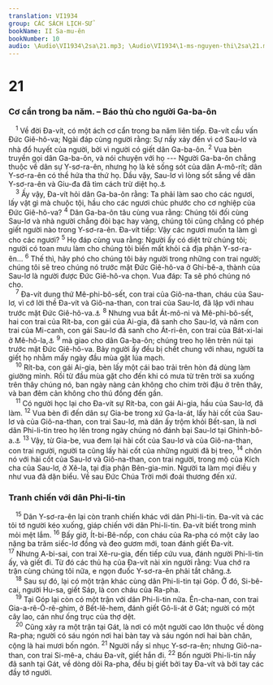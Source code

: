 ```yaml
---
translation: VI1934
group: CÁC SÁCH LỊCH-SỬ
bookName: II Sa-mu-ên 
bookNumber: 10
audio: \Audio\VI1934\2sa\21.mp3; \Audio\VI1934\1-ms-nguyen-thi\2sa\21.mp3
---
```


<div class="title"><h1>21</h1><h3>Cơ cẩn trong ba năm. – Báo thù cho người Ga-ba-ôn</h3></div>
<span class="verse 2sa_21_1"> <sup>1</sup> Về đời Đa-vít, có một ách cơ cẩn trong ba năm liên tiếp. Đa-vít cầu vấn Đức Giê-hô-va; Ngài đáp cùng người rằng: Sự nầy xảy đến vì cớ Sau-lơ và nhà đổ huyết của người, bởi vì người có giết dân Ga-ba-ôn. </span>
<span class="verse 2sa_21_2"><sup>2</sup> Vua bèn truyền gọi dân Ga-ba-ôn, và nói chuyện với họ --- Người Ga-ba-ôn chẳng thuộc về dân sự Y-sơ-ra-ên, nhưng họ là kẻ sống sót của dân A-mô-rít; dân Y-sơ-ra-ên có thề hứa tha thứ họ. Dầu vậy, Sau-lơ vì lòng sốt sắng về dân Y-sơ-ra-ên và Giu-đa đã tìm cách trừ diệt họ.<a data-toggle="tooltip" data-placement="bottom" title="Gios 9:3-15">⚓</a><br/></span>
<span class="verse 2sa_21_3"> <sup>3</sup> Ấy vậy, Đa-vít hỏi dân Ga-ba-ôn rằng: Ta phải làm sao cho các ngươi, lấy vật gì mà chuộc tội, hầu cho các ngươi chúc phước cho cơ nghiệp của Đức Giê-hô-va? </span>
<span class="verse 2sa_21_4"><sup>4</sup> Dân Ga-ba-ôn tâu cùng vua rằng: Chúng tôi đối cùng Sau-lơ và nhà người chẳng đòi bạc hay vàng, chúng tôi cũng chẳng có phép giết người nào trong Y-sơ-ra-ên. Đa-vít tiếp: Vậy các ngươi muốn ta làm gì cho các ngươi? </span>
<span class="verse 2sa_21_5"><sup>5</sup> Họ đáp cùng vua rằng: Người ấy có diệt trừ chúng tôi; người có toan mưu làm cho chúng tôi biến mất khỏi cả địa phận Y-sơ-ra-ên… </span>
<span class="verse 2sa_21_6"><sup>6</sup> Thế thì, hãy phó cho chúng tôi bảy người trong những con trai người; chúng tôi sẽ treo chúng nó trước mặt Đức Giê-hô-va ở Ghi-bê-a, thành của Sau-lơ là người được Đức Giê-hô-va chọn. Vua đáp: Ta sẽ phó chúng nó cho. <br/></span>
<span class="verse 2sa_21_7"> <sup>7</sup> Đa-vít dung thứ Mê-phi-bô-sết, con trai của Giô-na-than, cháu của Sau-lơ, vì cớ lời thề Đa-vít và Giô-na-than, con trai của Sau-lơ, đã lập với nhau trước mặt Đức Giê-hô-va.<a data-toggle="tooltip" data-placement="bottom" title="1Sa 20:15-17; 2Sa 9:1-7">⚓</a></span>
<span class="verse 2sa_21_8"><sup>8</sup> Nhưng vua bắt Át-mô-ni và Mê-phi-bô-sết, hai con trai của Rít-ba, con gái của Ai-gia, đã sanh cho Sau-lơ, và năm con trai của Mi-canh, con gái Sau-lơ đã sanh cho Át-ri-ên, con trai của Bát-xi-lai ở Mê-hô-la,<a data-toggle="tooltip" data-placement="bottom" title="1Sa 18:19">⚓</a></span>
<span class="verse 2sa_21_9"><sup>9</sup> mà giao cho dân Ga-ba-ôn; chúng treo họ lên trên núi tại trước mặt Đức Giê-hô-va. Bảy người ấy đều bị chết chung với nhau, người ta giết họ nhằm mấy ngày đầu mùa gặt lúa mạch. <br/></span>
<span class="verse 2sa_21_10"> <sup>10</sup> Rít-ba, con gái Ai-gia, bèn lấy một cái bao trải trên hòn đá dùng làm giường mình. Rồi từ đầu mùa gặt cho đến khi có mưa từ trên trời sa xuống trên thây chúng nó, ban ngày nàng cản không cho chim trời đậu ở trên thây, và ban đêm cản không cho thú đồng đến gần. <br/></span>
<span class="verse 2sa_21_11"> <sup>11</sup> Có người học lại cho Đa-vít sự Rít-ba, con gái Ai-gia, hầu của Sau-lơ, đã làm. </span>
<span class="verse 2sa_21_12"><sup>12</sup> Vua bèn đi đến dân sự Gia-be trong xứ Ga-la-át, lấy hài cốt của Sau-lơ và của Giô-na-than, con trai Sau-lơ, mà dân ấy trộm khỏi Bết-san, là nơi dân Phi-li-tin treo họ lên trong ngày chúng nó đánh bại Sau-lơ tại Ghinh-bô-a.<a data-toggle="tooltip" data-placement="bottom" title="1Sa 31:8-13">⚓</a></span>
<span class="verse 2sa_21_13"><sup>13</sup> Vậy, từ Gia-be, vua đem lại hài cốt của Sau-lơ và của Giô-na-than, con trai người, người ta cũng lấy hài cốt của những người đã bị treo, </span>
<span class="verse 2sa_21_14"><sup>14</sup> chôn nó với hài cốt của Sau-lơ và Giô-na-than, con trai người, trong mộ của Kích cha của Sau-lơ, ở Xê-la, tại địa phận Bên-gia-min. Người ta làm mọi điều y như vua đã dặn biểu. Về sau Đức Chúa Trời mới đoái thương đến xứ. <br/></span>
<div class="title"><h3>Tranh chiến với dân Phi-li-tin</h3></div>
<span class="verse 2sa_21_15"> <sup>15</sup> Dân Y-sơ-ra-ên lại còn tranh chiến khác với dân Phi-li-tin. Đa-vít và các tôi tớ người kéo xuống, giáp chiến với dân Phi-li-tin. Đa-vít biết trong mình mỏi mệt lắm. </span>
<span class="verse 2sa_21_16"><sup>16</sup> Bấy giờ, Ít-bi-Bê-nốp, con cháu của Ra-pha có một cây lao nặng ba trăm siếc-lơ đồng và đeo gươm mới, toan đánh giết Đa-vít. </span>
<span class="verse 2sa_21_17"><sup>17</sup> Nhưng A-bi-sai, con trai Xê-ru-gia, đến tiếp cứu vua, đánh người Phi-li-tin ấy, và giết đi. Từ đó các thủ hạ của Đa-vít nài xin người rằng: Vua chớ ra trận cùng chúng tôi nữa, e ngọn đuốc Y-sơ-ra-ên phải tắt chăng.<a data-toggle="tooltip" data-placement="bottom" title="1Vua 11:36; Thi 132:17">⚓</a><br/></span>
<span class="verse 2sa_21_18"> <sup>18</sup> Sau sự đó, lại có một trận khác cùng dân Phi-li-tin tại Góp. Ở đó, Si-bê-cai, người Hu-sa, giết Sáp, là con cháu của Ra-pha. <br/></span>
<span class="verse 2sa_21_19"> <sup>19</sup> Tại Góp lại còn có một trận với dân Phi-li-tin nữa. Ên-cha-nan, con trai Gia-a-rê-Ô-rê-ghim, ở Bết-lê-hem, đánh giết Gô-li-át ở Gát; người có một cây lao, cán như ống trục của thợ dệt. <br/></span>
<span class="verse 2sa_21_20"> <sup>20</sup> Cũng xảy ra một trận tại Gát, là nơi có một người cao lớn thuộc về dòng Ra-pha; người có sáu ngón nơi hai bàn tay và sáu ngón nơi hai bàn chân, cộng là hai mươi bốn ngón. </span>
<span class="verse 2sa_21_21"><sup>21</sup> Người nầy sỉ nhục Y-sơ-ra-ên; nhưng Giô-na-than, con trai Si-mê-a, cháu Đa-vít, giết hắn đi. </span>
<span class="verse 2sa_21_22"><sup>22</sup> Bốn người Phi-li-tin nầy đã sanh tại Gát, về dòng dõi Ra-pha, đều bị giết bởi tay Đa-vít và bởi tay các đầy tớ người. <br/></span>
